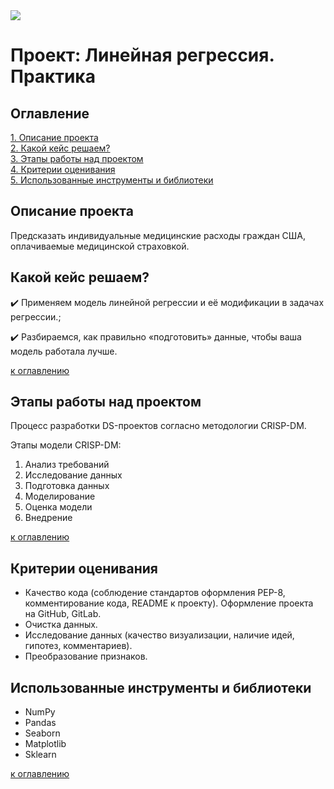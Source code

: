 <img src= https://lms.skillfactory.ru/asset-v1:SkillFactory+DST-3.0+28FEB2021+type@asset+block@dst3-ml1-3_1.png>


# Проект: Линейная регрессия. Практика

## Оглавление
[1. Описание проекта](#описание-проекта)  
[2. Какой кейс решаем?](#какой-кейс-решаем)   
[3. Этапы работы над проектом](#этапы-работы-над-проектом)      
[4. Критерии оценивания](#критерии-оценивания)  
[5. Использованные инструменты и библиотеки](#использованные-инструменты-и-библиотеки)    

## Описание проекта

Предсказать индивидуальные медицинские расходы граждан США, оплачиваемые медицинской страховкой.

## Какой кейс решаем?

✔️ Применяем модель линейной регрессии и её модификации в задачах регрессии.;

✔️ Разбираемся,  как правильно «подготовить» данные, чтобы ваша модель работала лучше.

[к оглавлению](#Оглавление)

## Этапы работы над проектом

Процесс разработки DS-проектов согласно методологии CRISP-DM.

Этапы модели CRISP-DM:

1. Анализ требований
2. Исследование данных
3. Подготовка данных
4. Моделирование
5. Оценка модели
6. Внедрение

[к оглавлению](#Оглавление)

## Критерии оценивания

* Качество кода (соблюдение стандартов оформления PEP-8, комментирование кода, README к проекту). Оформление проекта на GitHub, GitLab.
* Очистка данных.
* Исследование данных (качество визуализации, наличие идей, гипотез, комментариев).
* Преобразование признаков.

## Использованные инструменты и библиотеки 

* NumPy
* Pandas
* Seaborn
* Matplotlib
* Sklearn

[к оглавлению](#Оглавление)
